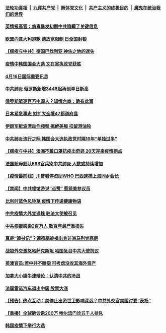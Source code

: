 ####  [法轮功真相](../../../../basic/blob/master/README.md?t=04170301) &nbsp;|&nbsp; [九评共产党](../../../../9ping.md/blob/master/README.md?t=04170301) &nbsp;|&nbsp; [解体党文化](../../../../jtdwh.md/blob/master/README.md?t=04170301)  &nbsp;|&nbsp; [共产主义的终极目的](../../../../gczydzjmd.md/blob/master/README.md?t=04170301) &nbsp;|&nbsp; [魔鬼在统治我们的世界](../../../../mgztzwmdsj.md/blob/master/README.md?t=04170301) 


#### [英情报高官：病毒暴发初期中共隐瞒了关键信息](../pages/prog202/a102823967.md?t=04170301) 

#### [欧盟向意大利道歉 德放宽限制 日全国封锁](../pages/prog202/a102824676.md?t=04170301) 

#### [【瘟疫与中共】德国巴伐利亚 神佑之地的迷失](../pages/prog202/a102824678.md?t=04170301) 

#### [疫情中韩国国会大选 文在寅执政党获胜](../pages/prog202/a102824581.md?t=04170301) 


#### [4月16日国际重要讯息](../pages/prog202/a102824448.md?t=04170301) 

#### [中共肺炎 俄罗斯新增3448起再创单日新高](../pages/prog202/a102824413.md?t=04170301) 

#### [俄罗斯驱逐百万中国人？知情台商：确有此事](../pages/prog202/a102824426.md?t=04170301) 

#### [日本紧急事态 拟扩大全境47都道府县](../pages/prog202/a102824359.md?t=04170301) 

#### [伊朗军艇波湾动作频频 挑衅美舰 扣留港油轮](../pages/prog202/a102824250.md?t=04170301) 

#### [中共肺炎流行之际 韩国会大选执政党时隔16年“单独过半”](../pages/prog202/a102824223.md?t=04170301) 

#### [【瘟疫与中共】澳洲不戴口罩抗疫出奇迹 20天迎来疫情拐点](../pages/prog202/a102824203.md?t=04170301) 

#### [法国航母舰队668官兵染中共肺炎 人数或持续增加](../pages/prog202/a102824195.md?t=04170301) 


#### [【疫情最前线】川普喊停资助WHO 巴西逮捕上海同乡会长](../pages/prog202/a102824074.md?t=04170301) 

#### [【禁闻】中共领馆游说“点赞” 惹怒美参议员](../pages/prog202/a102824087.md?t=04170301) 

#### [比利时蓝色风铃草 疫情下传递健康物语](../pages/prog202/a102824065.md?t=04170301) 

#### [中共疫情大外宣遇挫 驻法大使被召见](../pages/prog202/a102824057.md?t=04170301) 

#### [中共病毒感染2百万人 数百年最严重损失](../pages/prog202/a102823860.md?t=04170301) 

#### [真是“谭书记”？谭德塞被揭出身非洲马列党高层](../pages/prog202/a102823984.md?t=04170301) 

#### [战狼外交激怒哈萨克斯坦 哈国急召中共大使抗议](../pages/prog202/a102823964.md?t=04170301) 


#### [英澳官员:若中共不赔偿 可考虑没收其海外资产](../pages/prog202/a102823824.md?t=04170301) 

#### [加拿大小姐牛津辩论：认清中共的冷战](../pages/prog202/a102823872.md?t=04170301) 

#### [法国雷诺汽车退出中国 股票大涨](../pages/prog202/a102823831.md?t=04170301) 

#### [【预告】热点互动：美停止出资世卫影响深远？中共外交官美国讨要“表扬”](../pages/prog202/a102823807.md?t=04170301) 

#### [【重播】全球确诊逾200万 哈尔滨门诊五千人排队](../pages/prog202/a102822984.md?t=04170301) 


#### [韩国疫情下举行大选](../pages/prog202/a102823680.md?t=04170301) 

